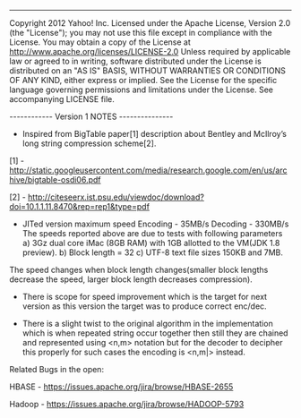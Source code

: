 -----------------------------------------

Copyright 2012 Yahoo! Inc. Licensed under the Apache License, Version 2.0 (the "License"); 
you may not use this file except in compliance with the License. You may obtain a copy
 of the License at http://www.apache.org/licenses/LICENSE-2.0 Unless required by 
applicable law or agreed to in writing, software distributed under the License 
is distributed on an "AS IS" BASIS, WITHOUT WARRANTIES OR CONDITIONS OF ANY KIND, 
either express or implied. See the License for the specific language governing 
permissions and limitations under the License. See accompanying LICENSE file.

------------ Version 1 NOTES ---------------

- Inspired from BigTable paper[1] description about  Bentley and McIlroy’s long string compression scheme[2].

[1] - http://static.googleusercontent.com/media/research.google.com/en/us/archive/bigtable-osdi06.pdf

[2] - http://citeseerx.ist.psu.edu/viewdoc/download?doi=10.1.1.11.8470&rep=rep1&type=pdf


- JITed version maximum speed
	Encoding - 35MB/s
	Decoding - 330MB/s
 The speeds reported above are due to tests with following parameters
	a) 3Gz dual core iMac (8GB RAM) with 1GB allotted to the VM(JDK 1.8 preview).
	b) Block length = 32
	c) UTF-8 text file sizes 150KB and 7MB.

 The speed changes when block length changes(smaller block lengths decrease the speed, larger block length decreases compression).
- There is scope for speed improvement which is the target for next version as this version the target was to produce correct enc/dec.

- There is a slight twist to the original algorithm in the implementation which is when repeated string occur together then still they are chained and represented using <n,m> notation but for the decoder to decipher this properly for such cases the encoding is <n,m|> instead.

Related Bugs in the open:

HBASE  - https://issues.apache.org/jira/browse/HBASE-2655

Hadoop - https://issues.apache.org/jira/browse/HADOOP-5793
